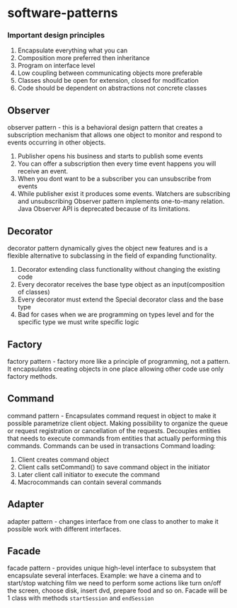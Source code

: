 # software-patterns
### Important design principles
1. Encapsulate everything what you can
2. Composition more preferred then inheritance
3. Program on interface level
4. Low coupling between communicating objects more preferable
5. Classes should be open for extension, closed for modification
6. Code should be dependent on abstractions not concrete classes

## Observer
observer pattern - this is a behavioral design pattern that creates a subscription mechanism that allows one object to monitor and respond to events occurring in other objects.
1. Publisher opens his business and starts to publish some events
2. You can offer a subscription then every time event happens you will receive an event. 
3. When you dont want to be a subscriber you can unsubscribe from events
4. While publisher exist it produces some events. Watchers are subscribing and unsubscribing
Observer pattern implements one-to-many relation. Java Observer API is deprecated because of its limitations.

## Decorator
decorator pattern dynamically gives the object new features and is a flexible alternative to subclassing in
the field of expanding functionality.
1. Decorator extending class functionality without changing the existing code
2. Every decorator receives the base type object as an input(composition of classes)
3. Every decorator must extend the Special decorator class and the base type
4. Bad for cases when we are programming on types level and for the  specific type we must write specific logic

## Factory
factory pattern - factory more like a principle of programming, not a pattern. It encapsulates creating objects in one
place allowing other code use only factory methods.

## Command
command pattern - Encapsulates command request in object to make it possible parametrize client object. Making possibility 
to organize the queue or request registration or cancellation of the requests. Decouples entities that needs to execute commands from entities that actually performing this commands.
Commands can be used in transactions
Command loading:
1. Client creates command object
2. Client calls setCommand() to save command object in the initiator
3. Later client call initiator to execute the command
4. Macrocommands can contain several commands

## Adapter
adapter pattern - changes interface from one class to another to make it possible work with different interfaces.
## Facade 
facade pattern - provides unique high-level interface to subsystem that encapsulate several interfaces.
Example: we have a cinema and to start/stop watching film we need to perform some actions like turn on/off the screen, 
choose disk, insert dvd, prepare food and so on. Facade will be 1 class with methods `startSession` and `endSession`
